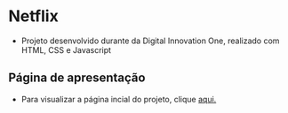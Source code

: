 # Netflix
- Projeto desenvolvido durante da Digital Innovation One, realizado com HTML, CSS e Javascript
## Página de apresentação
- Para visualizar a página incial do projeto, clique [aqui.](https://fagnercsouza.github.io/Netflix//)
